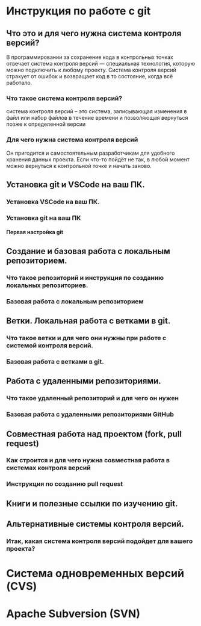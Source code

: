 # Инструкция по работе с git

## Что это и для чего нужна система контроля версий?
В программировании за сохранение кода в контрольных точках отвечает система контроля версий — специальная технология, которую можно подключить к любому проекту. Система контроля версий страхует от ошибок и возвращает код в то состояние, когда всё работало.
### Что такое система контроля версий?
система контроля версий – это система, записывающая изменения
в файл или набор файлов в течение времени и позволяющая вернуться позже к определенной версии
### Для чего нужна система контроля версий
Он пригодится и самостоятельным разработчикам для удобного хранения данных проекта. Если что-то пойдёт не так, в любой момент можно вернуться к контрольной точке и начать заново.
## Установка git и VSCode на ваш ПК.

### Установка VSCode на ваш ПК.

### Установка git на ваш ПК

#### Первая настройка git

## Создание и базовая работа с локальным репозиторием.

### Что такое репозиторий и инструкция по созданию локальных репозиториев.

### Базовая работа с локальным репозиторием

## Ветки. Локальная работа с ветками в git.

### Что такое ветки и для чего они нужны при работе с системой контроля версий.

### Базовая работа с ветками в git.

## Работа с удаленными репозиториями.

### Что такое удаленный репозиторий и для чего он нужен

### Базовая работа с удаленными репозиториями GitHub

## Совместная работа над проектом (fork, pull request)

### Как строится и для чего нужна совместная работа в системах контроля версий

### Инструкция по созданию pull request

## Книги и полезные ссылки по изучению git.

## Альтернативные системы контроля версий.

### Итак, какая система контроля версий подойдет для вашего проекта?

# Система одновременных версий (CVS)

# Apache Subversion (SVN)

